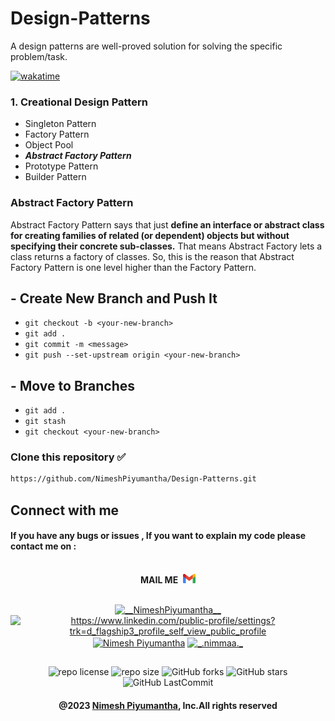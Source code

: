 # Design-Patterns

A design patterns are well-proved solution for solving the specific problem/task.

[![wakatime](https://wakatime.com/badge/user/bde2acba-42bd-46e8-a905-d74c6f260407/project/93512f37-50d9-41ad-845d-15440dc23897.svg)](https://wakatime.com/badge/user/bde2acba-42bd-46e8-a905-d74c6f260407/project/93512f37-50d9-41ad-845d-15440dc23897)


### 1. Creational Design Pattern
* Singleton Pattern
* Factory Pattern
* Object Pool
* ***Abstract Factory Pattern***
* Prototype Pattern
* Builder Pattern

### **Abstract Factory Pattern**
Abstract Factory Pattern says that just **define an interface or abstract class for creating families of related (or dependent) objects but without specifying their concrete sub-classes.** That means Abstract Factory lets a class returns a factory of classes. So, this is the reason that Abstract Factory Pattern is one level higher than the Factory Pattern.



## - **Create New Branch and Push It**

* `git checkout -b <your-new-branch>`
* `git add .`
* `git commit -m <message>`
* `git push --set-upstream origin <your-new-branch>`

## - **Move to Branches**

* `git add .`
* `git stash`
* `git checkout <your-new-branch>`

###    

### **Clone this repository** ✅

```md
https://github.com/NimeshPiyumantha/Design-Patterns.git
```

## Connect with me

#### If you have any bugs or issues , If you want to explain my code please contact me on :

<div align="center">
 <br><b>MAIL ME</b>&nbsp;
  <a href="mailto:nimeshpiyumantha11@gmail.com">
      <img width="20px" src="https://github.com/NimeshPiyumantha/red-alpha/blob/main/gmail.svg" />
  </a></p>

 </div>

##

<p align="center">
<a href="https://twitter.com/NPiyumantha60"><img align="center" src="https://raw.githubusercontent.com/rahuldkjain/github-profile-readme-generator/master/src/images/icons/Social/twitter.svg" alt="__NimeshPiyumantha__" height="30" width="40" /></a>
<a href="https://www.linkedin.com/in/nimesh-piyumantha-33736a222" target="blank"><img align="center" src="https://raw.githubusercontent.com/rahuldkjain/github-profile-readme-generator/master/src/images/icons/Social/linked-in-alt.svg" alt="https://www.linkedin.com/public-profile/settings?trk=d_flagship3_profile_self_view_public_profile" height="30" width="40" /></a>
<a href="https://www.facebook.com/profile.php?id=100025931563090" target="blank"><img align="center" src="https://raw.githubusercontent.com/rahuldkjain/github-profile-readme-generator/master/src/images/icons/Social/facebook.svg" alt="Nimesh Piyumantha" height="30" width="40" /></a>
<a href="https://www.instagram.com/_.nimmaa._/" target="blank"><img align="center" src="https://raw.githubusercontent.com/rahuldkjain/github-profile-readme-generator/master/src/images/icons/Social/instagram.svg" alt="_.nimmaa._" height="30" width="40" /></a>
</p>

##

<div align="center">

![repo license](https://img.shields.io/github/license/NimeshPiyumantha/Design-Patterns?&labelColor=black&color=3867d6&style=for-the-badge)
![repo size](https://img.shields.io/github/repo-size/NimeshPiyumantha/Design-Patterns?label=Repo%20Size&style=for-the-badge&labelColor=black&color=20bf6b)
![GitHub forks](https://img.shields.io/github/forks/NimeshPiyumantha/Design-Patterns?&labelColor=black&color=0fb9b1&style=for-the-badge)
![GitHub stars](https://img.shields.io/github/stars/NimeshPiyumantha/Design-Patterns?&labelColor=black&color=f7b731&style=for-the-badge)
![GitHub LastCommit](https://img.shields.io/github/last-commit/NimeshPiyumantha/Design-Patterns?logo=github&labelColor=black&color=d1d8e0&style=for-the-badge)
</div>

<div align="center">

#### @2023 [Nimesh Piyumantha](https://github.com/NimeshPiyumantha/), Inc.All rights reserved

</div>
